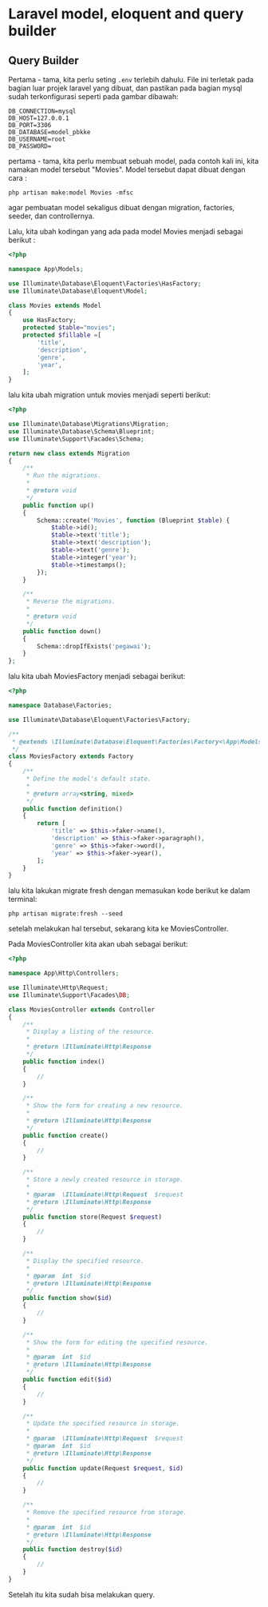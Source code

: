 # Laravel model, eloquent and query builder

## Query Builder
Pertama - tama, kita perlu seting `.env` terlebih dahulu. File ini terletak pada bagian luar projek laravel yang dibuat, dan pastikan pada bagian mysql sudah terkonfigurasi seperti pada gambar dibawah:

```
DB_CONNECTION=mysql
DB_HOST=127.0.0.1
DB_PORT=3306
DB_DATABASE=model_pbkke
DB_USERNAME=root
DB_PASSWORD=
```

pertama - tama, kita perlu membuat sebuah model, pada contoh kali ini, kita namakan model tersebut "Movies". Model tersebut dapat dibuat dengan cara : 

```
php artisan make:model Movies -mfsc
```

agar pembuatan model sekaligus dibuat dengan migration, factories, seeder, dan controllernya.

Lalu, kita ubah kodingan yang ada pada model Movies menjadi sebagai berikut :

```php
<?php

namespace App\Models;

use Illuminate\Database\Eloquent\Factories\HasFactory;
use Illuminate\Database\Eloquent\Model;

class Movies extends Model
{
    use HasFactory;
    protected $table="movies";
    protected $fillable =[
        'title',
        'description',
        'genre',
        'year',
    ];
}
```

lalu kita ubah migration untuk movies menjadi seperti berikut:

```php
<?php

use Illuminate\Database\Migrations\Migration;
use Illuminate\Database\Schema\Blueprint;
use Illuminate\Support\Facades\Schema;

return new class extends Migration
{
    /**
     * Run the migrations.
     *
     * @return void
     */
    public function up()
    {
        Schema::create('Movies', function (Blueprint $table) {
            $table->id();
            $table->text('title');
            $table->text('description');
            $table->text('genre');
            $table->integer('year');
            $table->timestamps();
        });
    }

    /**
     * Reverse the migrations.
     *
     * @return void
     */
    public function down()
    {
        Schema::dropIfExists('pegawai');
    }
};
```

lalu kita ubah MoviesFactory menjadi sebagai berikut:

```php
<?php

namespace Database\Factories;

use Illuminate\Database\Eloquent\Factories\Factory;

/**
 * @extends \Illuminate\Database\Eloquent\Factories\Factory<\App\Models\Model>
 */
class MoviesFactory extends Factory
{
    /**
     * Define the model's default state.
     *
     * @return array<string, mixed>
     */
    public function definition()
    {
        return [
            'title' => $this->faker->name(),
            'description' => $this->faker->paragraph(),
            'genre' => $this->faker->word(),
            'year' => $this->faker->year(),
        ];
    }
}
```

lalu kita lakukan migrate fresh dengan memasukan kode berikut ke dalam terminal:
```
php artisan migrate:fresh --seed
```

setelah melakukan hal tersebut, sekarang kita ke MoviesController.

Pada MoviesController kita akan ubah sebagai berikut:

```php
<?php

namespace App\Http\Controllers;

use Illuminate\Http\Request;
use Illuminate\Support\Facades\DB;

class MoviesController extends Controller
{
    /**
     * Display a listing of the resource.
     *
     * @return \Illuminate\Http\Response
     */
    public function index()
    {
        //
    }

    /**
     * Show the form for creating a new resource.
     *
     * @return \Illuminate\Http\Response
     */
    public function create()
    {
        //
    }

    /**
     * Store a newly created resource in storage.
     *
     * @param  \Illuminate\Http\Request  $request
     * @return \Illuminate\Http\Response
     */
    public function store(Request $request)
    {
        //
    }

    /**
     * Display the specified resource.
     *
     * @param  int  $id
     * @return \Illuminate\Http\Response
     */
    public function show($id)
    {
        //
    }

    /**
     * Show the form for editing the specified resource.
     *
     * @param  int  $id
     * @return \Illuminate\Http\Response
     */
    public function edit($id)
    {
        //
    }

    /**
     * Update the specified resource in storage.
     *
     * @param  \Illuminate\Http\Request  $request
     * @param  int  $id
     * @return \Illuminate\Http\Response
     */
    public function update(Request $request, $id)
    {
        //
    }

    /**
     * Remove the specified resource from storage.
     *
     * @param  int  $id
     * @return \Illuminate\Http\Response
     */
    public function destroy($id)
    {
        //
    }
}

```

Setelah itu kita sudah bisa melakukan query. 


